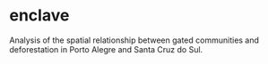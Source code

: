 # enclave
Analysis of the spatial relationship between gated communities and deforestation in Porto Alegre and Santa Cruz do Sul.
